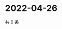 # 2022-04-26

共 0 条

<!-- BEGIN WEIBO -->
<!-- 最后更新时间 Tue Apr 26 2022 09:20:06 GMT+0800 (China Standard Time) -->

<!-- END WEIBO -->
